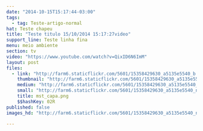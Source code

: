 ```yaml
---
date: "2014-10-15T15:17:44-03:00"
tags:
  - tag: Teste-artigo-normal
hat: Teste chapeu
title: "Teste titulo 15/10/2014 15:17:27video"
support_line: Teste linha fina
menu: meio ambiente
section: tv
video: "https://www.youtube.com/watch?v=QixID6N6ImM"
layout: post
files:
  - link: "http://farm6.staticflickr.com/5601/15358429630_a5135e5540_b.jpg"
    thumbnail: "http://farm6.staticflickr.com/5601/15358429630_a5135e5540_t.jpg"
    medium: "http://farm6.staticflickr.com/5601/15358429630_a5135e5540_z.jpg"
    small: "http://farm6.staticflickr.com/5601/15358429630_a5135e5540_n.jpg"
    title: mst_capa.png
    $$hashKey: 02R
published: false
images_hd: "http://farm6.staticflickr.com/5601/15358429630_a5135e5540_n.jpg"

---
```

